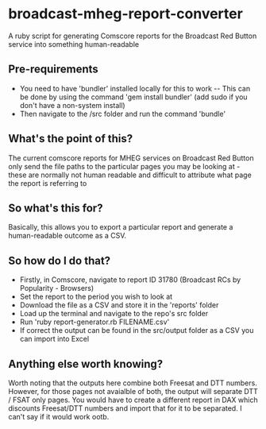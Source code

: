 # broadcast-mheg-report-converter
A ruby script for generating Comscore reports for the Broadcast Red Button service into something human-readable

## Pre-requirements
- You need to have 'bundler' installed locally for this to work
-- This can be done by using the command 'gem install bundler' (add sudo if you don't have a non-system install)
- Then navigate to the /src folder and run the command 'bundle'

## What's the point of this?
The current comscore reports for MHEG services on Broadcast Red Button only send the file paths to the particular pages you may be looking at - these are normally not human readable and difficult to attribute what page the report is referring to

## So what's this for?
Basically, this allows you to export a particular report and generate a human-readable outcome as a CSV.

## So how do I do that?
- Firstly, in Comscore, navigate to report ID 31780 (Broadcast RCs by Popularity - Browsers)
- Set the report to the period you wish to look at
- Download the file as a CSV and store it in the 'reports' folder
- Load up the terminal and navigate to the repo's src folder
- Run 'ruby report-generator.rb FILENAME.csv'
- If correct the output can be found in the src/output folder as a CSV you can import into Excel

## Anything else worth knowing?
Worth noting that the outputs here combine both Freesat and DTT numbers. However, for those pages not avaialble of both, the output will separate DTT / FSAT only pages. You would have to create a different report in DAX which discounts Freesat/DTT numbers and import that for it to be separated. I can't say if it would work ootb.

